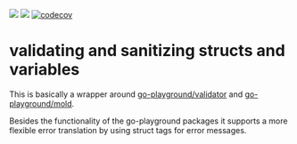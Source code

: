 [![](https://github.com/mbretter/go-validation/actions/workflows/go.yml/badge.svg)](https://github.com/mbretter/go-validation/actions/workflows/test.yml)
[![](https://goreportcard.com/badge/mbretter/go-validation)](https://goreportcard.com/report/mbretter/go-validation "Go Report Card")
[![codecov](https://codecov.io/gh/mbretter/go-validation/graph/badge.svg?token=YMBMKY7W9X)](https://codecov.io/gh/mbretter/go-validation)

# validating and sanitizing structs and variables

This is basically a wrapper around [go-playground/validator](/go-playground/validator) and [go-playground/mold](/go-playground/mold).

Besides the functionality of the go-playground packages it supports a more flexible error translation by using struct tags for error messages.


